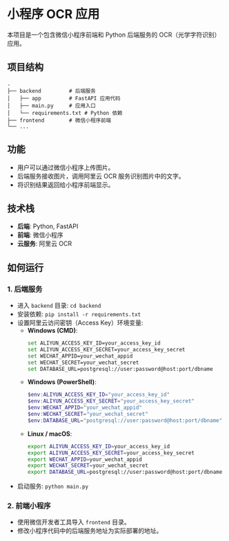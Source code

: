 # 小程序 OCR 应用

本项目是一个包含微信小程序前端和 Python 后端服务的 OCR（光学字符识别）应用。

## 项目结构

```
.
├── backend         # 后端服务
│   ├── app         # FastAPI 应用代码
│   ├── main.py     # 应用入口
│   └── requirements.txt # Python 依赖
├── frontend        # 微信小程序前端
└── ...
```

## 功能

- 用户可以通过微信小程序上传图片。
- 后端服务接收图片，调用阿里云 OCR 服务识别图片中的文字。
- 将识别结果返回给小程序前端显示。

## 技术栈

- **后端**: Python, FastAPI
- **前端**: 微信小程序
- **云服务**: 阿里云 OCR

## 如何运行

### 1. 后端服务

- 进入 `backend` 目录: `cd backend`
- 安装依赖: `pip install -r requirements.txt`
- 设置阿里云访问密钥（Access Key）环境变量:
  - **Windows (CMD)**:
    ```bash
    set ALIYUN_ACCESS_KEY_ID=your_access_key_id
    set ALIYUN_ACCESS_KEY_SECRET=your_access_key_secret
    set WECHAT_APPID=your_wechat_appid
    set WECHAT_SECRET=your_wechat_secret
    set DATABASE_URL=postgresql://user:password@host:port/dbname
    ```
  - **Windows (PowerShell)**:
    ```powershell
    $env:ALIYUN_ACCESS_KEY_ID="your_access_key_id"
    $env:ALIYUN_ACCESS_KEY_SECRET="your_access_key_secret"
    $env:WECHAT_APPID="your_wechat_appid"
    $env:WECHAT_SECRET="your_wechat_secret"
    $env:DATABASE_URL="postgresql://user:password@host:port/dbname"
    ```
  - **Linux / macOS**:
    ```bash
    export ALIYUN_ACCESS_KEY_ID=your_access_key_id
    export ALIYUN_ACCESS_KEY_SECRET=your_access_key_secret
    export WECHAT_APPID=your_wechat_appid
    export WECHAT_SECRET=your_wechat_secret
    export DATABASE_URL=postgresql://user:password@host:port/dbname
    ```
- 启动服务: `python main.py`

### 2. 前端小程序

- 使用微信开发者工具导入 `frontend` 目录。
- 修改小程序代码中的后端服务地址为实际部署的地址。